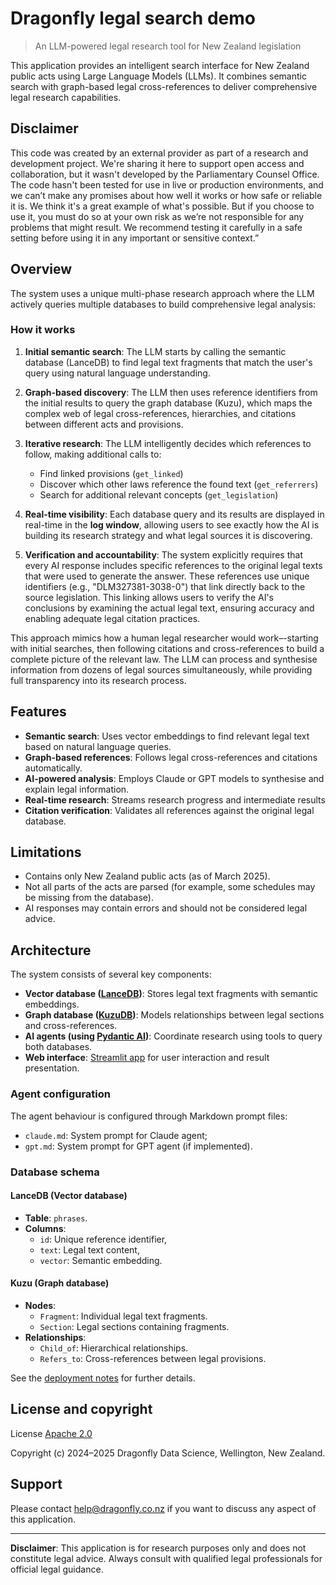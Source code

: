 
# Dragonfly legal search demo

> An LLM-powered legal research tool for New Zealand legislation

This application provides an intelligent search interface for New Zealand public acts using Large Language Models (LLMs).
It combines semantic search with graph-based legal cross-references to deliver comprehensive legal research capabilities.

## Disclaimer

This code was created by an external provider as part of a research and development project.
We're sharing it here to support open access and collaboration, but it wasn't developed by the Parliamentary Counsel Office.
The code hasn't been tested for use in live or production environments, and we can’t make any promises about how well it works or how safe or reliable it is. We think it's a great example of what's possible.
But if you choose to use it, you must do so at your own risk as we’re not responsible for any problems that might result.
We recommend testing it carefully in a safe setting before using it in any important or sensitive context.”

## Overview

The system uses a unique multi-phase research approach where the LLM actively queries multiple databases to build comprehensive legal analysis:

### How it works

1. **Initial semantic search**: The LLM starts by calling the semantic database (LanceDB) to find legal text fragments that match the user's query using natural language understanding.

2. **Graph-based discovery**: The LLM then uses reference identifiers from the initial results to query the graph database (Kuzu), which maps the complex web of legal cross-references, hierarchies, and citations between different acts and provisions.

3. **Iterative research**: The LLM intelligently decides which references to follow, making additional calls to:
   - Find linked provisions (`get_linked`)
   - Discover which other laws reference the found text (`get_referrers`)
   - Search for additional relevant concepts (`get_legislation`)

4. **Real-time visibility**: Each database query and its results are displayed in real-time in the **log window**, allowing users to see exactly how the AI is building its research strategy and what legal sources it is discovering.

5. **Verification and accountability**: The system explicitly requires that every AI response includes specific references to the original legal texts that were used to generate the answer.
These references use unique identifiers (e.g., "DLM327381-3038-0") that link directly back to the source legislation. This linking allows users to verify the AI's conclusions by examining the actual legal text, ensuring accuracy and enabling adequate legal citation practices.

This approach mimics how a human legal researcher would work–-starting with initial searches, then following citations and cross-references to build a complete picture of the relevant law.
The LLM can process and synthesise information from dozens of legal sources simultaneously, while providing full transparency into its research process.

## Features

- **Semantic search**: Uses vector embeddings to find relevant legal text based on natural language queries.
- **Graph-based references**: Follows legal cross-references and citations automatically.
- **AI-powered analysis**: Employs Claude or GPT models to synthesise and explain legal information.
- **Real-time research**: Streams research progress and intermediate results
- **Citation verification**: Validates all references against the original legal database.

## Limitations

- Contains only New Zealand public acts (as of March 2025).
- Not all parts of the acts are parsed (for example, some schedules may be missing from the database).
- AI responses may contain errors and should not be considered legal advice.

## Architecture

The system consists of several key components:

- **Vector database ([LanceDB][lance])**: Stores legal text fragments with semantic embeddings.
- **Graph database ([KuzuDB][kuzu])**: Models relationships between legal sections and cross-references.
- **AI agents (using [Pydantic AI][ai])**: Coordinate research using tools to query both databases.
- **Web interface**: [Streamlit app][streamlit] for user interaction and result presentation.

### Agent configuration

The agent behaviour is configured through Markdown prompt files:

- `claude.md`: System prompt for Claude agent;
- `gpt.md`: System prompt for GPT agent (if implemented).

### Database schema

#### LanceDB (Vector database)

- **Table**: `phrases`.
- **Columns**:
  - `id`: Unique reference identifier,
  - `text`: Legal text content,
  - `vector`: Semantic embedding.

#### Kuzu (Graph database)

- **Nodes**:
  - `Fragment`: Individual legal text fragments.
  - `Section`: Legal sections containing fragments.
- **Relationships**:
  - `Child_of`: Hierarchical relationships.
  - `Refers_to`: Cross-references between legal provisions.

See the [deployment notes](deploy/README.md) for further details.

## License and copyright

License [Apache 2.0][apache]

Copyright (c) 2024–2025 Dragonfly Data Science, Wellington, New Zealand.

## Support

Please contact <help@dragonfly.co.nz> if you want to discuss any aspect of this application.

---

**Disclaimer**: This application is for research purposes only and does not constitute legal advice. Always consult with qualified legal professionals for official legal guidance.

[lance]: https://lancedb.com
[streamlit]: https://docs.streamlit.io
[kuzu]: https://kuzudb.org
[ai]: https://ai.pydantic.dev
[apache]: https://www.apache.org/licenses/LICENSE-2.0
